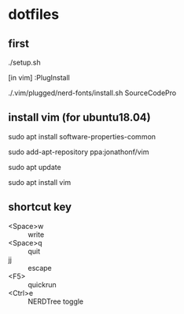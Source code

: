 # dotfiles

## first
./setup.sh

[in vim] :PlugInstall

./.vim/plugged/nerd-fonts/install.sh SourceCodePro

## install vim (for ubuntu18.04)
sudo apt install software-properties-common

sudo add-apt-repository ppa:jonathonf/vim

sudo apt update

sudo apt install vim

## shortcut key
<dl>
  <dt>&lt;Space&gt;w</dt>
    <dd>write</dd>
  <dt>&lt;Space&gt;q</dt>
    <dd>quit</dd>
  <dt>jj</dt>
    <dd>escape</dd>
  <dt>&lt;F5&gt;</dt>
    <dd>quickrun</dd>
  <dt>&lt;Ctrl&gt;e</dt>
    <dd>NERDTree toggle</dd>
</dl>

